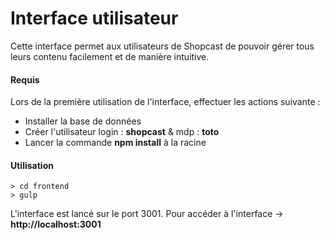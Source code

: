 # Interface utilisateur

Cette interface permet aux utilisateurs de Shopcast de pouvoir gérer tous leurs contenu facilement et de manière intuitive.

#### Requis

Lors de la première utilisation de l'interface, effectuer les actions suivante :  
- Installer la base de données
- Créer l'utilisateur login : **shopcast** & mdp : **toto**
- Lancer la commande **npm install** à la racine

#### Utilisation

```
> cd frontend
> gulp
```
L'interface est lancé sur le port 3001. Pour accéder à l'interface -> **http://localhost:3001**
